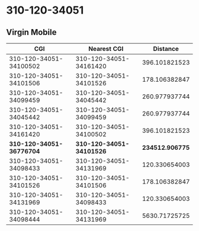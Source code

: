 # 310-120-34051
## Virgin Mobile


| CGI | Nearest CGI | Distance |
|-----|-------------|----------|
| 310-120-34051-34100502 | 310-120-34051-34161420 | 396.101821523 |
| 310-120-34051-34101506 | 310-120-34051-34101526 | 178.106382847 |
| 310-120-34051-34099459 | 310-120-34051-34045442 | 260.977937744 |
| 310-120-34051-34045442 | 310-120-34051-34099459 | 260.977937744 |
| 310-120-34051-34161420 | 310-120-34051-34100502 | 396.101821523 |
| **310-120-34051-36776704** | **310-120-34051-34101526** | **234512.906775** |
| 310-120-34051-34098433 | 310-120-34051-34131969 | 120.330654003 |
| 310-120-34051-34101526 | 310-120-34051-34101506 | 178.106382847 |
| 310-120-34051-34131969 | 310-120-34051-34098433 | 120.330654003 |
| 310-120-34051-34098444 | 310-120-34051-34131969 | 5630.71725725 |
